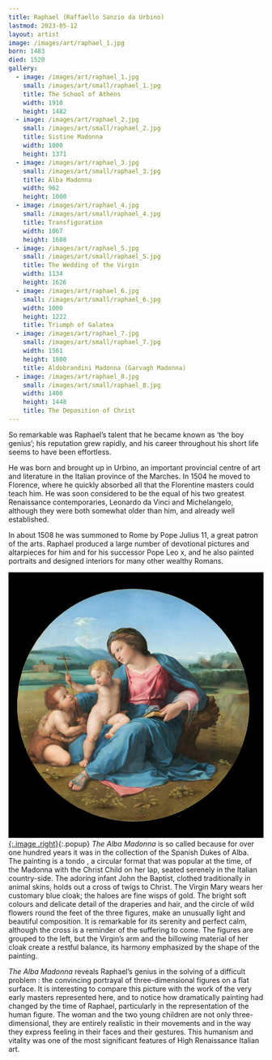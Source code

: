 ```yaml
---
title: Raphael (Raffaello Sanzio da Urbino)
lastmod: 2023-05-12
layout: artist
image: /images/art/raphael_1.jpg
born: 1483
died: 1520
gallery:
  - image: /images/art/raphael_1.jpg
    small: /images/art/small/raphael_1.jpg
    title: The School of Athens
    width: 1910
    height: 1482
  - image: /images/art/raphael_2.jpg
    small: /images/art/small/raphael_2.jpg
    title: Sistine Madonna
    width: 1000
    height: 1371
  - image: /images/art/raphael_3.jpg
    small: /images/art/small/raphael_3.jpg
    title: Alba Madonna
    width: 962
    height: 1000
  - image: /images/art/raphael_4.jpg
    small: /images/art/small/raphael_4.jpg
    title: Transfiguration
    width: 1067
    height: 1608
  - image: /images/art/raphael_5.jpg
    small: /images/art/small/raphael_5.jpg
    title: The Wedding of the Virgin
    width: 1134
    height: 1626
  - image: /images/art/raphael_6.jpg
    small: /images/art/small/raphael_6.jpg
    width: 1000
    height: 1222
    title: Triumph of Galatea
  - image: /images/art/raphael_7.jpg
    small: /images/art/small/raphael_7.jpg
    width: 1561
    height: 1800
    title: Aldobrandini Madonna (Garvagh Madonna)
  - image: /images/art/raphael_8.jpg
    small: /images/art/small/raphael_8.jpg
    width: 1400
    height: 1448
    title: The Deposition of Christ
---
```


So remarkable was Raphael’s talent that he became known as ‘the boy genius’;
his reputation grew rapidly, and his career throughout his short life seems to
have been effortless.

He was born and brought up in Urbino, an important provincial centre of art and
literature in the Italian province of the Marches. In 1504 he moved to
Florence, where he quickly absorbed all that the Florentine masters could teach
him. He was soon considered to be the equal of his two greatest Renaissance
contemporaries, Leonardo da Vinci and Michelangelo, although they were both
somewhat older than him, and already well established.

In about 1508 he was summoned to Rome by Pope Julius 11, a great patron of the
arts. Raphael produced a large number of devotional pictures and altarpieces
for him and for his successor Pope Leo x, and he also painted portraits and
designed interiors for many other wealthy Romans.

[![The Alba Madonna](/images/art/raphael_3.jpg){:.image .right}](/images/art/raphael_3.jpg){:.popup}
_The Alba Madonna_ is so called because for over one hundred years it was in
the collection of the Spanish Dukes of Alba.  The painting is a tondo , a
circular format that was popular at the time, of the Madonna with the Christ
Child on her lap, seated serenely in the Italian country-side. The adoring
infant John the Baptist, clothed traditionally in animal skins, holds out a
cross of twigs to Christ. The Virgin Mary wears her customary blue cloak; the
haloes are fine wisps of gold.  The bright soft colours and delicate detail of
the draperies and hair, and the circle of wild flowers round the feet of the
three figures, make an unusually light and beautiful composition. It is
remarkable for its serenity and perfect calm, although the cross is a reminder
of the suffering to come. The figures are grouped to the left, but the Virgin’s
arm and the billowing material of her cloak create a restful balance, its
harmony emphasized by the shape of the painting.

_The Alba Madonna_ reveals Raphael’s genius in the solving of a difficult
problem : the convincing portrayal of three-dimensional figures on a flat
surface. It is interesting to compare this picture with the work of the very
early masters represented here, and to notice how dramatically painting had
changed by the time of Raphael, particularly in the representation of the human
figure. The woman and the two young children are not only three-dimensional,
they are entirely realistic in their movements and in the way they express
feeling in their faces and their gestures. This humanism and vitality was one
of the most significant features of High Renaissance Italian art.
